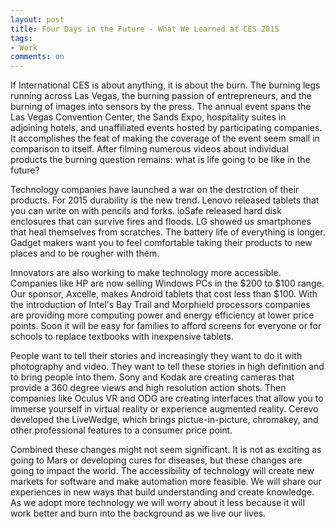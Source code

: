 ```yaml
---
layout: post
title: Four Days in the Future - What We Learned at CES 2015
tags: 
- Work
comments: on
---
```

If International CES is about anything, it is about the burn. The burning legs running across Las Vegas, the burning passion of entrepreneurs, and the burning of images into sensors by the press. The annual event spans the Las Vegas Convention Center, the Sands Expo, hospitality suites in adjoining hotels, and unaffiliated events hosted by participating companies. It accomplishes the feat of making the coverage of the event seem small in comparison to itself. After filming numerous videos about individual products the burning question remains: what is life going to be like in the future?

Technology companies have launched a war on the destrction of their products. For 2015 durability is the new trend. Lenovo released tablets that you can write on with pencils and forks. ioSafe released hard disk enclosures that can survive fires and floods. LG showed us smartphones that heal themselves from scratches. The battery life of everything is longer. Gadget makers want you to feel comfortable taking their products to new places and to be rougher with them.

Innovators are also working to make technology more accessible. Companies like HP are now selling Windows PCs in the $200 to $100 range. Our sponsor, Axcelle, makes Android tablets that cost less than $100. With the introduction of Intel's Bay Trail and Morphield processors companies are providing more computing power and energy efficiency at lower price points. Soon it will be easy for families to afford screens for everyone or for schools to replace textbooks with inexpensive tablets. 

People want to tell their stories and increasingly they want to do it with photography and video. They want to tell these stories in high definition and to bring people into them. Sony and Kodak are creating cameras that provide a 360 degree views and high resolution action shots. Then companies like Oculus VR and ODG are creating interfaces that allow you to immerse yourself in virtual reality or experience augmented reality. Cerevo developed the LiveWedge, which brings pictue-in-picture, chromakey, and other professional features to a consumer price point. 

Combined these changes might not seem significant. It is not as exciting as going to Mars or developing cures for diseases, but these changes are going to impact the world. The accessibility of technology will create new markets for software and make automation more feasible. We will share our experiences in new ways that build understanding and create knowledge. As we adopt more technology we will worry about it less because it will work better and burn into the background as we live our lives.